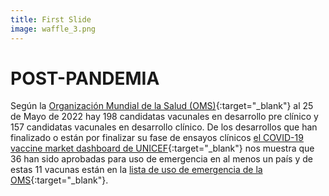```yaml
---
title: First Slide
image: waffle_3.png
---
```


# POST-PANDEMIA

Según la [Organización Mundial de la Salud (OMS)](https://www.who.int/publications/m/item/draft-landscape-of-covid-19-candidate-vaccines){:target="_blank"} al 25 de Mayo de 2022 hay 198 candidatas vacunales en desarrollo pre clínico y 157 candidatas vacunales en desarrollo clínico. De los desarrollos que han finalizado o están por finalizar su fase de ensayos clínicos [el COVID-19 vaccine market dashboard de UNICEF](https://www.unicef.org/supply/covid-19-vaccine-market-dashboard){:target="_blank"} nos muestra que 36 han sido aprobadas para uso de emergencia en al menos un país y de estas 11 vacunas están en la [lista de uso de emergencia de la OMS](https://extranet.who.int/pqweb/vaccines/vaccinescovid-19-vaccine-eul-issued){:target="_blank"}.
